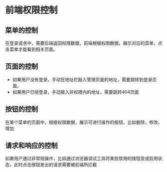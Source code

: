# 前端权限控制

## 菜单的控制

在登录请求中，需要后端返回权限数据，前端根据权限数据，展示对应的菜单，点击菜单才能看到相关页面。

## 页面的控制

- 如果用户没有登录，手动在地址栏敲入管理页面的地址，需要跳转到登录页面。
- 如果用户已经登录，手动敲入非权限内的地址，需要跳转404页面

## 按钮的控制

在某个菜单的页面中，根据权限数据，展示可进行操作的按钮，比如删除，修改，增加

## 请求和响应的控制

如果用户通过非常规操作，比如通过浏览器调试工具将某些禁用的按钮变成启用状态，此时点击按钮发出的请求需要被前端所拦截
